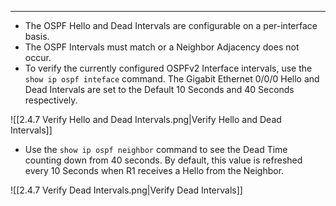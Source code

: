 
---
- The OSPF Hello and Dead Intervals are configurable on a per-interface  basis.
- The OSPF Intervals must match or a Neighbor Adjacency does not occur.
- To verify the currently configured OSPFv2 Interface intervals, use the `show ip ospf inteface` command.
  The Gigabit Ethernet 0/0/0 Hello and Dead Intervals are set to the Default 10 Seconds and 40 Seconds respectively.

![[2.4.7 Verify Hello and Dead Intervals.png|Verify Hello and Dead Intervals]]

- Use the `show ip ospf neighbor` command to see the Dead Time counting down from 40 seconds.
  By default, this value is refreshed every 10 Seconds when R1 receives a Hello from the Neighbor.

![[2.4.7 Verify Dead Intervals.png|Verify Dead Intervals]]